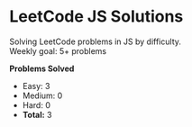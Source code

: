 # LeetCode JS Solutions

Solving LeetCode problems in JS by difficulty.  
Weekly goal: 5+ problems  

**Problems Solved**
- Easy: 3
- Medium: 0
- Hard: 0
- **Total:** 3
